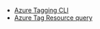 
* [Azure Tagging CLI](https://docs.microsoft.com/en-us/azure/azure-resource-manager/management/tag-resources#azure-cli)
* [Azure Tag Resource query](https://docs.microsoft.com/en-us/azure/governance/resource-graph/samples/advanced?tabs=azure-cli)
